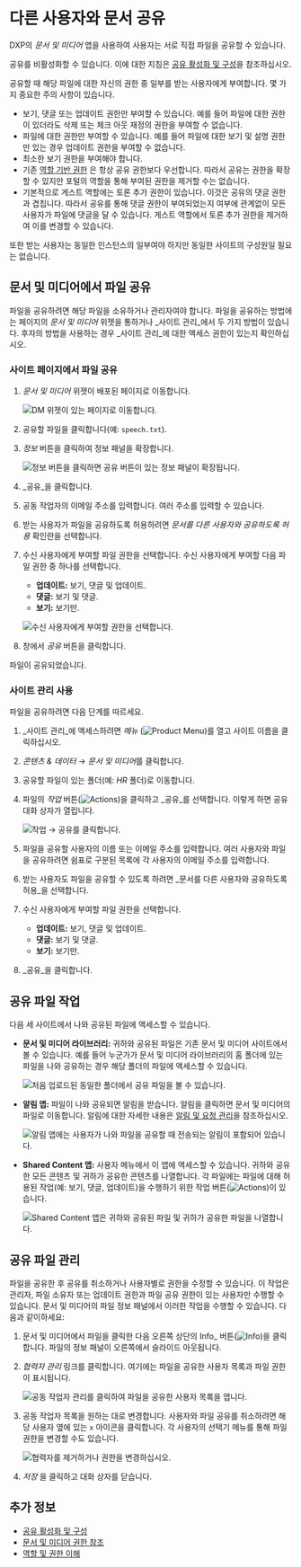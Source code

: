 # 다른 사용자와 문서 공유

DXP의 _문서 및 미디어_ 앱을 사용하여 사용자는 서로 직접 파일을 공유할 수 있습니다.

공유를 비활성화할 수 있습니다. 이에 대한 지침은 [공유 활성화 및 구성](./enabling-and-configuring-sharing.md)을 참조하십시오.

공유할 때 해당 파일에 대한 자신의 권한 중 일부를 받는 사용자에게 부여합니다. 몇 가지 중요한 주의 사항이 있습니다.

* 보기, 댓글 또는 업데이트 권한만 부여할 수 있습니다. 예를 들어 파일에 대한 권한이 있더라도 삭제 또는 체크 아웃 재정의 권한을 부여할 수 없습니다.
* 파일에 대한 권한만 부여할 수 있습니다. 예를 들어 파일에 대한 보기 및 설명 권한만 있는 경우 업데이트 권한을 부여할 수 없습니다.
* 최소한 보기 권한을 부여해야 합니다.
* 기존 [역할 기반 권한](../../../../users-and-permissions/roles-and-permissions/understanding-roles-and-permissions.md) 은 항상 공유 권한보다 우선합니다. 따라서 공유는 권한을 확장할 수 있지만 포털의 역할을 통해 부여된 권한을 제거할 수는 없습니다.
* 기본적으로 게스트 역할에는 토론 추가 권한이 있습니다. 이것은 공유의 댓글 권한과 겹칩니다. 따라서 공유를 통해 댓글 권한이 부여되었는지 여부에 관계없이 모든 사용자가 파일에 댓글을 달 수 있습니다. 게스트 역할에서 토론 추가 권한을 제거하여 이를 변경할 수 있습니다.

또한 받는 사용자는 동일한 인스턴스의 일부여야 하지만 동일한 사이트의 구성원일 필요는 없습니다.

## 문서 및 미디어에서 파일 공유

파일을 공유하려면 해당 파일을 소유하거나 관리자여야 합니다. 파일을 공유하는 방법에는 페이지의 _문서 및 미디어_ 위젯을 통하거나 _사이트 관리_에서 두 가지 방법이 있습니다. 후자의 방법을 사용하는 경우 _사이트 관리_에 대한 액세스 권한이 있는지 확인하십시오.

### 사이트 페이지에서 파일 공유

1. _문서 및 미디어_ 위젯이 배포된 페이지로 이동합니다.

    ![DM 위젯이 있는 페이지로 이동합니다.](./sharing-documents-with-other-users/images/01.png)

1. 공유할 파일을 클릭합니다(예: `speech.txt`).
1. _정보_ 버튼을 클릭하여 정보 패널을 확장합니다.

    ![정보 버튼을 클릭하면 공유 버튼이 있는 정보 패널이 확장됩니다.](./sharing-documents-with-other-users/images/02.png)

1. _공유_을 클릭합니다.
1. 공동 작업자의 이메일 주소를 입력합니다. 여러 주소를 입력할 수 있습니다.
1. 받는 사용자가 파일을 공유하도록 허용하려면 _문서를 다른 사용자와 공유하도록 허용_ 확인란을 선택합니다.
1. 수신 사용자에게 부여할 파일 권한을 선택합니다. 수신 사용자에게 부여할 다음 파일 권한 중 하나를 선택합니다.

    * **업데이트:** 보기, 댓글 및 업데이트.
    * **댓글:** 보기 및 댓글.
    * **보기:** 보기만.

    ![수신 사용자에게 부여할 권한을 선택합니다.](./sharing-documents-with-other-users/images/03.png)

1. 창에서 _공유_ 버튼을 클릭합니다.

파일이 공유되었습니다.

### 사이트 관리 사용

파일을 공유하려면 다음 단계를 따르세요.

1. _사이트 관리_에 액세스하려면 _메뉴_ (![Product Menu](../../../../images/icon-menu.png))를 열고 사이트 이름을 클릭하십시오.
1. _콘텐츠 & 데이터_ &rarr; *문서 및 미디어*를 클릭합니다.
1. 공유할 파일이 있는 폴더(예: _HR_ 폴더)로 이동합니다.
1. 파일의 *작업* 버튼(![Actions](../../../../images/icon-actions.png))을 클릭하고 _공유_를 선택합니다. 이렇게 하면 공유 대화 상자가 열립니다.

    ![작업 &rarr; 공유를 클릭합니다.](./sharing-documents-with-other-users/images/04.png)

1. 파일을 공유할 사용자의 이름 또는 이메일 주소를 입력합니다. 여러 사용자와 파일을 공유하려면 쉼표로 구분된 목록에 각 사용자의 이메일 주소를 입력합니다.
1. 받는 사용자도 파일을 공유할 수 있도록 하려면 _문서를 다른 사용자와 공유하도록 허용_을 선택합니다.
1. 수신 사용자에게 부여할 파일 권한을 선택합니다.

    * **업데이트:** 보기, 댓글 및 업데이트.
    * **댓글:** 보기 및 댓글.
    * **보기:** 보기만.

1. _공유_을 클릭합니다.

## 공유 파일 작업

다음 세 사이트에서 나와 공유된 파일에 액세스할 수 있습니다.

* **문서 및 미디어 라이브러리:** 귀하와 공유된 파일은 기존 문서 및 미디어 사이트에서 볼 수 있습니다. 예를 들어 누군가가 문서 및 미디어 라이브러리의 홈 폴더에 있는 파일을 나와 공유하는 경우 해당 폴더의 파일에 액세스할 수 있습니다.

    ![처음 업로드된 동일한 폴더에서 공유 파일을 볼 수 있습니다.](./sharing-documents-with-other-users/images/05.png)

* **알림 앱:** 파일이 나와 공유되면 알림을 받습니다. 알림을 클릭하면 문서 및 미디어의 파일로 이동합니다. 알림에 대한 자세한 내용은 [알림 및 요청 관리](../../../../collaboration-and-social/notifications-and-requests/user-guide/managing-notifications-and-requests.md)을 참조하십시오.

    ![알림 앱에는 사용자가 나와 파일을 공유할 때 전송되는 알림이 포함되어 있습니다.](./sharing-documents-with-other-users/images/06.png)

* **Shared Content 앱:** 사용자 메뉴에서 이 앱에 액세스할 수 있습니다. 귀하와 공유한 모든 콘텐츠 및 귀하가 공유한 콘텐츠를 나열합니다. 각 파일에는 파일에 대해 허용된 작업(예: 보기, 댓글, 업데이트)을 수행하기 위한 작업 버튼(![Actions](../../../../images/icon-actions.png))이 있습니다.

    ![Shared Content 앱은 귀하와 공유된 파일 및 귀하가 공유한 파일을 나열합니다.](./sharing-documents-with-other-users/images/07.png)

## 공유 파일 관리

파일을 공유한 후 공유를 취소하거나 사용자별로 권한을 수정할 수 있습니다. 이 작업은 관리자, 파일 소유자 또는 업데이트 권한과 파일 공유 권한이 있는 사용자만 수행할 수 있습니다. 문서 및 미디어의 파일 정보 패널에서 이러한 작업을 수행할 수 있습니다. 다음과 같이하세요:

1. 문서 및 미디어에서 파일을 클릭한 다음 오른쪽 상단의 Info_ 버튼(![Info](../../../../images/icon-information.png))을 클릭합니다. 파일의 정보 패널이 오른쪽에서 슬라이드 아웃됩니다.

1. _협력자 관리_ 링크를 클릭합니다. 여기에는 파일을 공유한 사용자 목록과 파일 권한이 표시됩니다.

   ![공동 작업자 관리를 클릭하여 파일을 공유한 사용자 목록을 엽니다.](./sharing-documents-with-other-users/images/08.png)

1. 공동 작업자 목록을 원하는 대로 변경합니다. 사용자와 파일 공유를 취소하려면 해당 사용자 옆에 있는 `x` 아이콘을 클릭합니다. 각 사용자의 선택기 메뉴를 통해 파일 권한을 변경할 수도 있습니다.

   ![협력자를 제거하거나 권한을 변경하십시오.](./sharing-documents-with-other-users/images/09.png)

1. *저장* 을 클릭하고 대화 상자를 닫습니다.

## 추가 정보

* [공유 활성화 및 구성](./enabling-and-configuring-sharing.md)
* [문서 및 미디어 권한 참조](./documents-and-media-permissions-reference.md)
* [역할 및 권한 이해](../../../../users-and-permissions/roles-and-permissions/understanding-roles-and-permissions.md)
